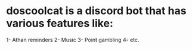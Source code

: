 # doscoolcat is a discord bot that has various features like:
1- Athan reminders
2- Music
3- Point gambling
4- etc.
